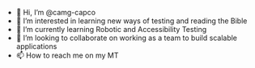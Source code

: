 - 👋 Hi, I’m @camg-capco
- 👀 I’m interested in learning new ways of testing and reading the Bible
- 🌱 I’m currently learning Robotic and Accessibility Testing
- 💞️ I’m looking to collaborate on working as a team to build scalable applications 
- 📫 How to reach me on my MT

<!---
camg-capco/camg-capco is a ✨ special ✨ repository because its `README.md` (this file) appears on your GitHub profile.
You can click the Preview link to take a look at your changes.
--->
